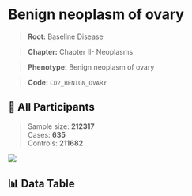 # Benign neoplasm of ovary

> **Root:** Baseline Disease  

> **Chapter:** Chapter II- Neoplasms  

> **Phenotype:** Benign neoplasm of ovary  

> **Code:** `CD2_BENIGN_OVARY`

## 🧪 All Participants  
> Sample size: **212317**  
> Cases: **635**  
> Controls: **211682**
<img src="/Sensitive/Figures/ALL/Incidence/CD2_BENIGN_OVARY.png"/>

## 📊 Data Table
<CsvTableMRF src="/Sensitive/Data/ALL/Incidence/COX_CD2_BENIGN_OVARY.csv"/>

